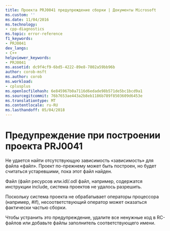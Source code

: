 ```yaml
---
title: Проекта PRJ0041 предупреждение сборки | Документы Microsoft
ms.custom: ''
ms.date: 11/04/2016
ms.technology:
- cpp-diagnostics
ms.topic: error-reference
f1_keywords:
- PRJ0041
dev_langs:
- C++
helpviewer_keywords:
- PRJ0041
ms.assetid: dc9f4cf9-6bd5-4222-89e8-7802a59bb96b
author: corob-msft
ms.author: corob
ms.workload:
- cplusplus
ms.openlocfilehash: 6e845967b0a7116d6edade98b571de5bc1bcd9a1
ms.sourcegitcommit: 76b7653ae443a2b8eb1186b789f8503609d6453e
ms.translationtype: MT
ms.contentlocale: ru-RU
ms.lasthandoff: 05/04/2018
---
```

# <a name="project-build-warning-prj0041"></a>Предупреждение при построении проекта PRJ0041
Не удается найти отсутствующую зависимость «зависимость» для файла «файл». Проект по-прежнему может быть построен, но будет считаться устаревшими, пока этот файл найден.  
  
 Файл (файл ресурсов или.idl/.odl файл, например, содержатся инструкции include, система проектов не удалось разрешить.  
  
 Поскольку система проекта не обрабатывает операторы процессора (например, #if), несоответствующий оператор может оказаться фактически частью сборки.  
  
 Чтобы устранить это предупреждение, удалите все ненужные код в RC-файлов или добавьте файлы заполнитель соответствующего имени.